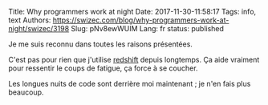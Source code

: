 Title: Why programmers work at night
Date: 2017-11-30-11:58:17
Tags: info, text
Authors: https://swizec.com/blog/why-programmers-work-at-night/swizec/3198
Slug: pNv8ewWUIM
Lang: fr
status: published

Je me suis reconnu dans toutes les raisons présentées.

C'est pas pour rien que j'utilise [redshift](http://jonls.dk/redshift/) depuis longtemps. Ça aide vraiment pour ressentir le coups de fatigue, ça force à se coucher.

Les longues nuits de code sont derrière moi maintenant ; je n'en fais plus beaucoup.
